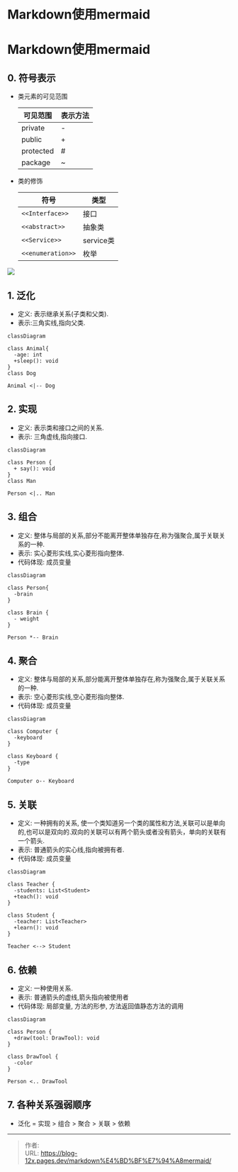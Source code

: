 # Markdown使用mermaid


<!--more-->
# Markdown使用mermaid

## 0. 符号表示

- 类元素的可见范围

  | 可见范围  | 表示方法 |
  | --------- | -------- |
  | private   | -        |
  | public    | +        |
  | protected | #        |
  | package   | ~        |

- 类的修饰

  | 符号              | 类型      |
  | ----------------- | --------- |
  | `<<Interface>>`   | 接口      |
  | `<<abstract>>`    | 抽象类    |
  | `<<Service>>`     | service类 |
  | `<<enumeration>>` | 枚举      |

![](https://pic.imgdb.cn/item/63f1d2d2f144a01007a06678.jpg)


## 1. 泛化
- 定义: 表示继承关系(子类和父类).
- 表示:三角实线,指向父类.

```mermaid
classDiagram

class Animal{
  -age: int
  +sleep(): void
}
class Dog

Animal <|-- Dog
```

## 2. 实现
- 定义: 表示类和接口之间的关系.
- 表示: 三角虚线,指向接口.
```mermaid
classDiagram

class Person {
  + say(): void
}
class Man

Person <|.. Man
```

## 3. 组合
- 定义: 整体与局部的关系,部分不能离开整体单独存在,称为强聚合,属于关联关系的一种.
- 表示: 实心菱形实线,实心菱形指向整体.
- 代码体现: 成员变量
```mermaid
classDiagram

class Person{
  -brain
}

class Brain {
  - weight
}

Person *-- Brain
```

## 4. 聚合
- 定义: 整体与局部的关系,部分能离开整体单独存在,称为强聚合,属于关联关系的一种.
- 表示: 空心菱形实线,空心菱形指向整体.
- 代码体现: 成员变量
```mermaid
classDiagram

class Computer {
  -keyboard
}

class Keyboard {
  -type
}

Computer o-- Keyboard
```
## 5. 关联
- 定义: 一种拥有的关系, 使一个类知道另一个类的属性和方法,关联可以是单向的,也可以是双向的.双向的关联可以有两个箭头或者没有箭头，单向的关联有一个箭头.
- 表示: 普通箭头的实心线,指向被拥有者.
- 代码体现: 成员变量
```mermaid
classDiagram

class Teacher {
  -students: List<Student>
  +teach(): void
}

class Student {
  -teacher: List<Teacher>
  +learn(): void
}

Teacher <--> Student
```

## 6. 依赖
- 定义: 一种使用关系.
- 表示: 普通箭头的虚线,箭头指向被使用者
- 代码体现: 局部变量, 方法的形参, 方法返回值静态方法的调用
```mermaid
classDiagram

class Person {
  +draw(tool: DrawTool): void
}

class DrawTool {
  -color
}

Person <.. DrawTool
```

## 7. 各种关系强弱顺序
- 泛化 = 实现 > 组合 > 聚合 > 关联 > 依赖

---

> 作者:   
> URL: https://blog-12x.pages.dev/markdown%E4%BD%BF%E7%94%A8mermaid/  

